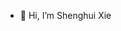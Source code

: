 - 👋 Hi, I’m Shenghui Xie


<!---
ShenghuiXie/ShenghuiXie is a ✨ special ✨ repository because its `README.md` (this file) appears on your GitHub profile.
You can click the Preview link to take a look at your changes.
--->
